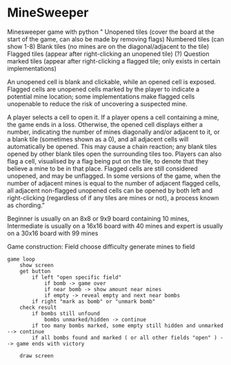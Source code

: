 # MineSweeper
Minesweeper game with python
"
Unopened tiles (cover the board at the start of the game, can also be made by removing flags)
Numbered tiles (can show 1-8)
Blank tiles (no mines are on the diagonal/adjacent to the tile)
Flagged tiles (appear after right-clicking an unopened tile)
(?) Question marked tiles (appear after right-clicking a flagged tile; only exists in certain implementations)

An unopened cell is blank and clickable, while an opened cell is exposed. Flagged cells are unopened cells marked by the player to indicate a potential mine location; some implementations make flagged cells unopenable to reduce the risk of uncovering a suspected mine.

A player selects a cell to open it. If a player opens a cell containing a mine, the game ends in a loss. Otherwise, the opened cell displays either a number, indicating the number of mines diagonally and/or adjacent to it, or a blank tile (sometimes shown as a 0), and all adjacent cells will automatically be opened. This may cause a chain reaction; any blank tiles opened by other blank tiles open the surrounding tiles too. Players can also flag a cell, visualised by a flag being put on the tile, to denote that they believe a mine to be in that place. Flagged cells are still considered unopened, and may be unflagged. In some versions of the game, when the number of adjacent mines is equal to the number of adjacent flagged cells, all adjacent non-flagged unopened cells can be opened by both left and right-clicking (regardless of if any tiles are mines or not), a process known as chording."

Beginner is usually on an 8x8 or 9x9 board containing 10 mines, 
Intermediate is usually on a 16x16 board with 40 mines and 
expert is usually on a 30x16 board with 99 mines

Game construction:
    Field
        choose difficulty
        generate mines to field
        

    game loop
        show screen
        get button
            if left "open specific field"
                if bomb -> game over
                if near bomb -> show amount near mines
                if empty -> reveal empty and next near bombs
            if right "mark as bomb" or "unmark bomb"
        check result
            if bombs still unfound
                bombs unmarked/hidden -> continue
            if too many bombs marked, some empty still hidden and unmarked --> continue
            if all bombs found and marked ( or all other fields "open" ) --> game ends with victory

        draw screen

        
        

         

        